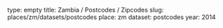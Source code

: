 type: empty
title: Zambia / Postcodes / Zipcodes
slug: places/zm/datasets/postcodes
place: zm
dataset: postcodes
year: 2014
